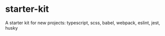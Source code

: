 # starter-kit
A starter kit for new projects: typescript, scss, babel, webpack, eslint, jest, husky
